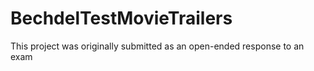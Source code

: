 # BechdelTestMovieTrailers
 This project was originally submitted as an open-ended response to an exam
